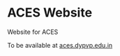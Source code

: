 # ACES Website

Website for ACES

To be available at [aces.dypvp.edu.in](https://aces.dypvp.edu.in/)
